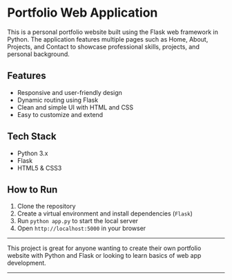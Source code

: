 # Portfolio Web Application

This is a personal portfolio website built using the Flask web framework in Python. The application features multiple pages such as Home, About, Projects, and Contact to showcase professional skills, projects, and personal background.

## Features
- Responsive and user-friendly design
- Dynamic routing using Flask
- Clean and simple UI with HTML and CSS
- Easy to customize and extend

## Tech Stack
- Python 3.x
- Flask
- HTML5 & CSS3

## How to Run
1. Clone the repository  
2. Create a virtual environment and install dependencies (`Flask`)  
3. Run `python app.py` to start the local server  
4. Open `http://localhost:5000` in your browser

---

This project is great for anyone wanting to create their own portfolio website with Python and Flask or looking to learn basics of web app development.

---
